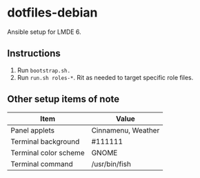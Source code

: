 # dotfiles-debian
Ansible setup for LMDE 6.

## Instructions
1. Run `bootstrap.sh.`
2. Run `run.sh roles-*`. Rit as needed to target specific role files.

## Other setup items of note
| Item | Value |
| --- | --- |
| Panel applets | Cinnamenu, Weather |
| Terminal background | #111111 |
| Terminal color scheme | GNOME |
| Terminal command | /usr/bin/fish |

